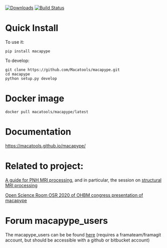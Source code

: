 [![Downloads](https://pepy.tech/badge/macapype)](https://pepy.tech/project/macapype)
[![Build Status](https://travis-ci.com/Macatools/macapype.svg?branch=master)](https://travis-ci.com/Macatools/macapype)

# Quick Install
To use it:
```shell
pip install macapype
```

To develop:
```shell
git clone https://github.com/Macatools/macapype.git
cd macapype
python setup.py develop
```

# Docker image
```shell
docker pull macatools/macapype/latest
```

# Documentation

https://macatools.github.io/macapype/

# Related to project:

[A guide for PNH MRI processing](https://github.com/PRIME-RE/prime-re.github.io/wiki), and in particular, the session on [structural MRI processing](https://github.com/PRIME-RE/prime-re.github.io/wiki/Structural-processing)

[Open Science Room OSR 2020 of OHBM congress presentation of macapype](https://docs.google.com/presentation/d/11RrcZW25MyLbc0_9T2zzhwy5RyUvcjYG4UAgzjuuv8M/edit?usp=sharing)


# Forum macapype_users

The macapype_users can be be found [here](https://framateam.org/signup_user_complete/?id=ebtxf45nmiyqmkm8e6oh9qjsoe) (requires a framateam/framagit account, but should be accessible with a github or bitbucket account)

